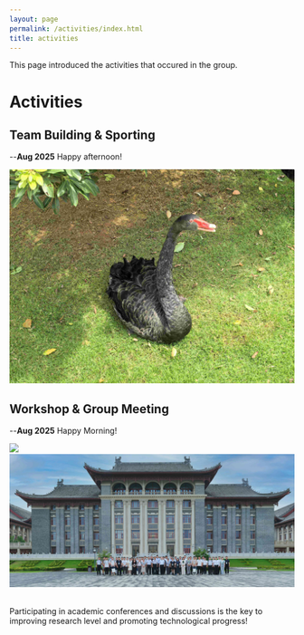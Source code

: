 ```yaml
---
layout: page
permalink: /activities/index.html
title: activities
---
```


This page introduced the activities that occured in the group.

# Activities

## Team Building & Sporting

--**Aug 2025** Happy afternoon!
<div class="first">
<img src="/images/card.JPG">
</div>

## Workshop & Group Meeting

--**Aug 2025** Happy Morning!
<div class="second">
<img src="/images/group1.JPG">
<img src="/images/group2.JPG">
</div>

<br>Participating in academic conferences and discussions is the key to improving research level and promoting technological progress!
